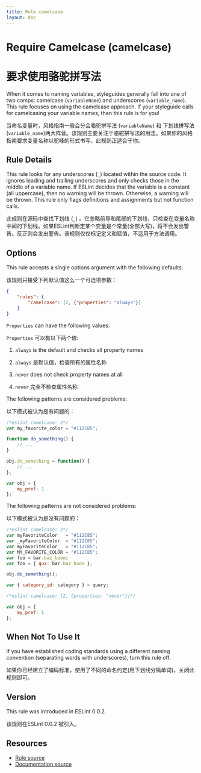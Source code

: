 ```yaml
---
title: Rule camelcase
layout: doc
---
```

<!-- Note: No pull requests accepted for this file. See README.md in the root directory for details. -->

# Require Camelcase (camelcase)

# 要求使用骆驼拼写法

When it comes to naming variables, styleguides generally fall into one of two camps: camelcase (`variableName`) and underscores (`variable_name`). This rule focuses on using the camelcase approach. If your styleguide calls for camelcasing your variable names, then this rule is for you!

当命名变量时，风格指南一般会分会骆驼拼写法 (`variableName`) 和 下划线拼写法 (`variable_name`)两大阵营。该规则主要关注于骆驼拼写法的用法。如果你的风格指南要求变量名称以驼峰的形式书写，此规则正适合于你。

## Rule Details

This rule looks for any underscores (`_`) located within the source code. It ignores leading and trailing underscores and only checks those in the middle of a variable name. If ESLint decides that the variable is a constant (all uppercase), then no warning will be thrown. Otherwise, a warning will be thrown. This rule only flags definitions and assignments but not function calls.

此规则在源码中查找下划线 (`_`) 。它忽略前导和尾部的下划线，只检查在变量名称中间的下划线。如果ESLint判断定某个变量是个常量(全部大写)，将不会发出警告。反正则会发出警告。该规则仅仅标记定义和赋值，不适用于方法调用。

## Options

This rule accepts a single options argument with the following defaults:

该规则只接受下列默认值这么一个可选项参数：

```json
{
    "rules": {
        "camelcase": [2, {"properties": "always"}]
    }
}
```

`Properties` can have the following values:

`Properties` 可以有以下两个值:

1. `always` is the default and checks all property names

1. `always` 是默认值，检查所有的属性名称

2. `never` does not check property names at all

2. `never` 完全不检查属性名称

The following patterns are considered problems:

以下模式被认为是有问题的：

```js
/*eslint camelcase: 2*/
var my_favorite_color = "#112C85";

function do_something() {
    // ...
}

obj.do_something = function() {
    // ...
};

var obj = {
    my_pref: 1
};
```

The following patterns are not considered problems:

以下模式被认为是没有问题的：

```js
/*eslint camelcase: 2*/
var myFavoriteColor   = "#112C85";
var _myFavoriteColor  = "#112C85";
var myFavoriteColor_  = "#112C85";
var MY_FAVORITE_COLOR = "#112C85";
var foo = bar.baz_boom;
var foo = { qux: bar.baz_boom };

obj.do_something();

var { category_id: category } = query;
```


```js
/*eslint camelcase: [2, {properties: "never"}]*/

var obj = {
    my_pref: 1
};
```

## When Not To Use It

If you have established coding standards using a different naming convention (separating words with underscores), turn this rule off.

如果你已经建立了编码标准，使用了不同的命名约定(用下划线分隔单词)，关闭此规则即可。

## Version

This rule was introduced in ESLint 0.0.2.

该规则在ESLint 0.0.2 被引入。

## Resources

* [Rule source](https://github.com/eslint/eslint/tree/master/lib/rules/camelcase.js)
* [Documentation source](https://github.com/eslint/eslint/tree/master/docs/rules/camelcase.md)
